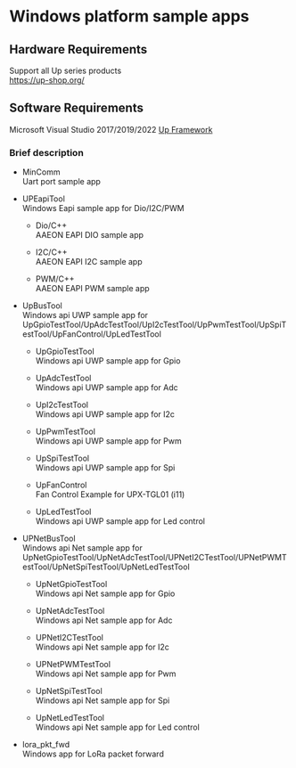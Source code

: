 # Windows platform sample apps

## Hardware Requirements 
Support all Up series products  
https://up-shop.org/

## Software Requirements
Microsoft Visual Studio 2017/2019/2022
[Up Framework](https://downloads.up-community.org/download/up-sdk-for-windows-10-and-windows-iot/)



### Brief description

* MinComm  
Uart port sample app


* UPEapiTool  
Windows Eapi sample app for Dio/I2C/PWM
    * Dio/C++  
        AAEON EAPI DIO sample app

    * I2C/C++  
        AAEON EAPI I2C sample app 

    * PWM/C++  
        AAEON EAPI PWM sample app

* UpBusTool  
Windows api UWP sample app for UpGpioTestTool/UpAdcTestTool/UpI2cTestTool/UpPwmTestTool/UpSpiTestTool/UpFanControl/UpLedTestTool  

    * UpGpioTestTool  
        Windows api UWP sample app for Gpio

    * UpAdcTestTool  
        Windows api UWP sample app for Adc

    * UpI2cTestTool  
        Windows api UWP sample app for I2c 

    * UpPwmTestTool  
        Windows api UWP sample app for Pwm

    * UpSpiTestTool  
        Windows api UWP sample app for Spi

    * UpFanControl   
        Fan Control Example for UPX-TGL01 (i11)

    * UpLedTestTool  
        Windows api UWP sample app for Led control 

* UPNetBusTool  
Windows api Net sample app for UpNetGpioTestTool/UpNetAdcTestTool/UPNetI2CTestTool/UPNetPWMTestTool/UpNetSpiTestTool/UpNetLedTestTool

    * UpNetGpioTestTool  
        Windows api Net sample app for Gpio

    * UpNetAdcTestTool  
        Windows api Net sample app for Adc

    * UPNetI2CTestTool  
        Windows api Net sample app for I2c 

    * UPNetPWMTestTool  
        Windows api Net sample app for Pwm

    * UpNetSpiTestTool  
        Windows api Net sample app for Spi

    * UpNetLedTestTool  
        Windows api Net sample app for Led control 


* lora_pkt_fwd  
Windows app for LoRa packet forward
 

